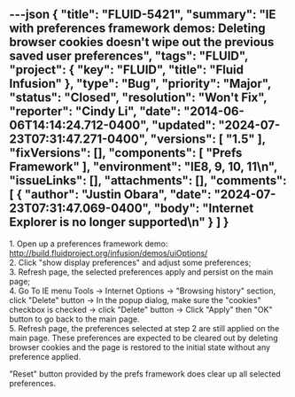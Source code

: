 ---json
{
  "title": "FLUID-5421",
  "summary": "IE with preferences framework demos: Deleting browser cookies doesn't wipe out the previous saved user preferences",
  "tags": "FLUID",
  "project": {
    "key": "FLUID",
    "title": "Fluid Infusion"
  },
  "type": "Bug",
  "priority": "Major",
  "status": "Closed",
  "resolution": "Won't Fix",
  "reporter": "Cindy Li",
  "date": "2014-06-06T14:14:24.712-0400",
  "updated": "2024-07-23T07:31:47.271-0400",
  "versions": [
    "1.5"
  ],
  "fixVersions": [],
  "components": [
    "Prefs Framework"
  ],
  "environment": "IE8, 9, 10, 11\n",
  "issueLinks": [],
  "attachments": [],
  "comments": [
    {
      "author": "Justin Obara",
      "date": "2024-07-23T07:31:47.069-0400",
      "body": "Internet Explorer is no longer supported\n"
    }
  ]
}
---
1\. Open up a preferences framework demo: <http://build.fluidproject.org/infusion/demos/uiOptions/>\
2\. Click "show display preferences" and adjust some preferences;\
3\. Refresh page, the selected preferences apply and persist on the main page;\
4\. Go To IE menu Tools -> Internet Options -> "Browsing history" section, click "Delete" button -> In the popup dialog, make sure the "cookies" checkbox is checked -> click "Delete" button -> Click "Apply" then "OK" button to go back to the main page.\
5\. Refresh page, the preferences selected at step 2 are still applied on the main page. These preferences are expected to be cleared out by deleting browser cookies and the page is restored to the initial state without any preference applied.

"Reset" button provided by the prefs framework does clear up all selected preferences.

        